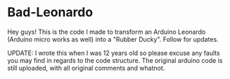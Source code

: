 # Bad-Leonardo

Hey guys! This is the code I made to transform an Arduino Leonardo (Arduino micro works as well) into a "Rubber Ducky".
Follow for updates.

UPDATE: I wrote this when I was 12 years old so please excuse any faults you may find in regards to the code structure. The original arduino code is still uploaded, with all original comments and whatnot.
